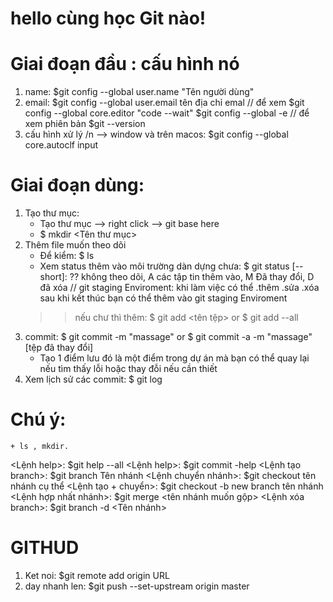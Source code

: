 # hello cùng học Git nào!

# Giai đoạn đầu : cấu hình nó 
1. name:  $git config --global user.name "Tên người dùng"
2. email: $git config --global user.email tên địa chỉ emal
    // để xem $git config --global core.editor "code --wait"
                $git config --global -e 
    // để xem phiên bản 
                $git --version
3. cấu hình xử lý /n --> window và trên macos: $git config --global core.autoclf input


# Giai đoạn dùng: 
1. Tạo thư mục: 
    + Tạo thư mục --> right click --> git base here
    + $ mkdir <Tên thư mục>
2. Thêm file muốn theo dõi
    + Để kiểm:  $ ls
    + Xem status thêm vào môi trường dàn dựng chưa: $ git status [--short]: 
                                                ?? không theo dõi, 
                                                A các tập tin thêm vào, 
                                                M Đã thay đổi,
                                                D đã xóa
    // git staging Enviroment: khi làm việc có thể .thêm .sửa .xóa sau khi kết thúc bạn có thể thêm vào git staging Enviroment
    >> nếu chư thì thêm: $ git add <tên tệp> or $ git add --all
3. commit: $ git commit -m "massage" or $ git commit -a -m "massage" [tệp đã thay đổi]
    + Tạo 1 điểm lưu đó là một điểm trong dự án mà bạn có thể quay lại nếu tìm thấy lỗi hoặc thay đỗi nếu cần thiết   
4. Xem lịch sử các commit: $ git log

# Chú ý: 
    + ls , mkdir.

<Lệnh help>: $git help --all
<Lệnh help>: $git commit -help
<Lệnh tạo branch>: $git branch Tên nhánh
<Lệnh chuyển nhánh>: $git checkout tên nhánh cụ thể
<Lệnh tạo + chuyển>: $git checkout -b new branch tên nhánh
<Lệnh hợp nhất nhánh>: $git merge <tên nhánh muốn gộp>
<Lệnh xóa branch>: $git branch -d <Tên nhánh>


# GITHUD 
1. Ket noi: $git remote add origin URL
2. day nhanh len: $git push --set-upstream origin master



